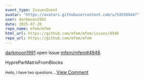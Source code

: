 ```yaml
---
event_type: IssuesEvent
avatar: "https://avatars.githubusercontent.com/u/53558944?"
user: darkmoon1991
date: 2025-07-20
repo_name: mfem/mfem
html_url: https://github.com/mfem/mfem/issues/4948
repo_url: https://github.com/mfem/mfem
---
```


<a href='https://github.com/darkmoon1991' target='_blank'>darkmoon1991</a> open issue <a href='https://github.com/mfem/mfem/issues/4948' target='_blank'>mfem/mfem#4948</a>.

<p>HypreParMatrixFromBlocks</p><small>Hello, I have two questions....</small><a href='https://github.com/mfem/mfem/issues/4948' target='_blank'>View Comment</a>